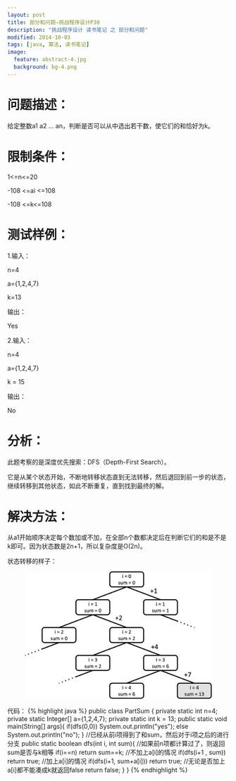 ```yaml
---
layout: post
title: 部分和问题—挑战程序设计P30
description: "挑战程序设计 读书笔记 之 部分和问题"
modified: 2014-10-03
tags: [java, 算法, 读书笔记]
image:
  feature: abstract-4.jpg
  background: bg-4.png
---
```


# 问题描述：

给定整数a1 a2 ... an，判断是否可以从中选出若干数，使它们的和恰好为k。

# 限制条件：

1<=n<=20

-108 <=ai <=108

-108 <=k<=108

# 测试样例：
1.输入：

n=4

a={1,2,4,7}

k=13

输出：

Yes

2.输入：

n=4

a={1,2,4,7}

k = 15

输出：

No

# 分析：

此题考察的是深度优先搜索：DFS（Depth-First Search）。

它是从某个状态开始，不断地转移状态直到无法转移，然后退回到前一步的状态，继续转移到其他状态，如此不断重复，直到找到最终的解。

# 解决方法：

从a1开始顺序决定每个数加或不加，在全部n个数都决定后在判断它们的和是不是k即可。因为状态数是2n+1，所以复杂度是O(2n)。

状态转移的样子：
<figure>
	<a href="/images/post/2014-10-03-1.png"><img src="/images/post/2014-10-03-1.png" alt=""></a>
</figure>

代码：
{% highlight java %}
public class PartSum {
    private static int n=4;
    private static Integer[] a={1,2,4,7};
    private static int k = 13;
    public static void main(String[] args){
        if(dfs(0,0)) System.out.println("yes");
        else System.out.println("no");
    }
    //已经从前i项得到了和sum，然后对于i项之后的进行分支
    public static boolean dfs(int i, int sum){
        //如果前n项都计算过了，则返回sum是否与k相等
        if(i==n) return sum==k;
        //不加上a[i]的情况
        if(dfs(i+1 , sum)) return true;
        //加上a[i]的情况
        if(dfs(i+1, sum+a[i])) return true;
        //无论是否加上a[i]都不能凑成k就返回false
        return false;
    }
}
{% endhighlight %}